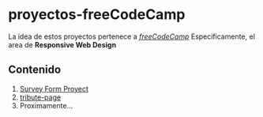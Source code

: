 # proyectos-freeCodeCamp

La idea de estos proyectos pertenece a _[freeCodeCamp](https://www.freecodecamp.org/)_
Especificamente, el area de __Responsive Web Design__

## Contenido

1. [Survey Form Proyect](https://github.com/filippoagm/proyectos-freeCodeCamp/tree/main/responsive-web-design/survey-form)
2. [tribute-page](https://github.com/filippoagm/proyectos-freeCodeCamp/tree/main/responsive-web-design/tribute-page)
3. Proximamente...
